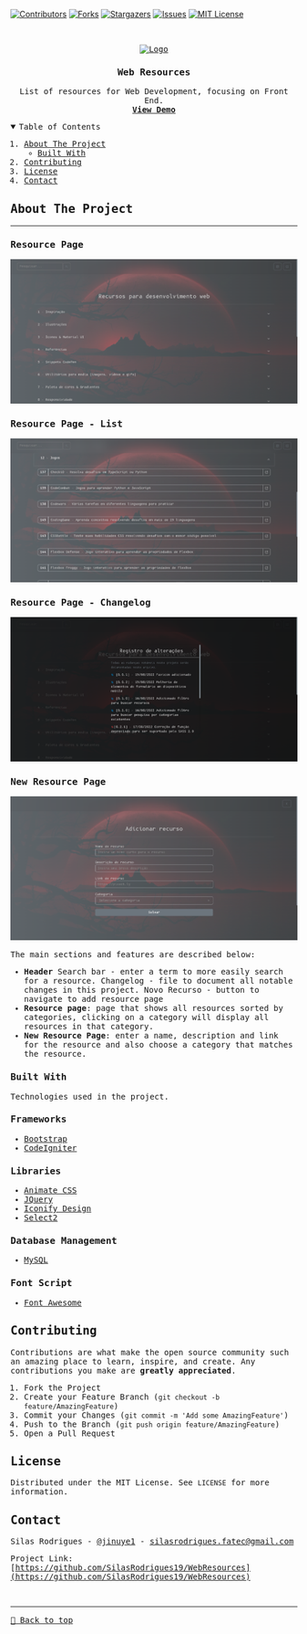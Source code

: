 [![Contributors][contributors-shield]][contributors-url]
[![Forks][forks-shield]][forks-url]
[![Stargazers][stars-shield]][stars-url]
[![Issues][issues-shield]][issues-url]
[![MIT License][license-shield]][license-url]

<!-- PROJECT LOGO -->
<br />
<samp>
<p align="center">
  <a href="http://webresources.epizy.com">
    <img src="./favicon.ico" alt="Logo">
  </a>

  <h3 align="center">Web Resources</h3>

  <p align="center">
    List of resources for Web Development, focusing on Front End.
    <br />
    <a href="http://webresources.epizy.com"><strong>View Demo</strong></a>
    <br />
  </p>
</p>

<!-- TABLE OF CONTENTS -->
<details open="open">
  <summary>Table of Contents</summary>
  <ol>
    <li>
      <a href="#about-the-project">About The Project</a>
      <ul>
        <li><a href="#built-with">Built With</a></li>
      </ul>
    </li>
    <li><a href="#contributing">Contributing</a></li>
    <li><a href="#license">License</a></li>
    <li><a href="#contact">Contact</a></li>
  </ol>
</details>

<!-- ABOUT THE PROJECT -->

## About The Project

<hr>

### Resource Page

[![Preview][product-screenshot]](http://webresources.epizy.com)

### Resource Page - List

[![Preview][product-screenshot2]](http://webresources.epizy.com)

### Resource Page - Changelog

[![Preview][product-screenshot3]](http://webresources.epizy.com)

### New Resource Page

[![Preview][product-screenshot4]](http://webresources.epizy.com)

The main sections and features are described below:

- **Header**
  Search bar - enter a term to more easily search for a resource.
  Changelog - file to document all notable changes in this project.
  Novo Recurso - button to navigate to add resource page
- **Resource page**: page that shows all resources sorted by categories, clicking on a category will display all resources in that category.
- **New Resource Page**: enter a name, description and link for the resource and also choose a category that matches the resource.

### Built With

Technologies used in the project.

### Frameworks

- [Bootstrap](https://getbootstrap.com)
- [CodeIgniter](https://codeigniter.com)

### Libraries

- [Animate CSS](https://animate.style)
- [JQuery](https://jquery.com)
- [Iconify Design](https://iconify.design)
- [Select2](https://select2.org)

### Database Management

- [MySQL](https://www.mysql.com)

### Font Script

- [Font Awesome](https://fontawesome.com)

<!-- CONTRIBUTING -->

## Contributing

Contributions are what make the open source community such an amazing place to learn, inspire, and create. Any contributions you make are **greatly appreciated**.

1. Fork the Project
2. Create your Feature Branch (`git checkout -b feature/AmazingFeature`)
3. Commit your Changes (`git commit -m 'Add some AmazingFeature'`)
4. Push to the Branch (`git push origin feature/AmazingFeature`)
5. Open a Pull Request

<!-- LICENSE -->

## License

Distributed under the MIT License. See `LICENSE` for more information.

<!-- CONTACT -->

## Contact

Silas Rodrigues - [@jinuye1](https://twitter.com/jinuye1) - silasrodrigues.fatec@gmail.com

Project Link: [https://github.com/SilasRodrigues19/WebResources](https://github.com/SilasRodrigues19/WebResources) <br>

<!-- MARKDOWN LINKS & IMAGES -->
<!-- https://www.markdownguide.org/basic-syntax/#reference-style-links -->

[contributors-shield]: https://img.shields.io/github/contributors/SilasRodrigues19/WebResources.svg?style=for-the-badge
[contributors-url]: https://github.com/SilasRodrigues19/WebResources/graphs/contributors
[forks-shield]: https://img.shields.io/github/forks/SilasRodrigues19/WebResources.svg?style=for-the-badge
[forks-url]: https://github.com/SilasRodrigues19/WebResources/network/members
[stars-shield]: https://img.shields.io/github/stars/SilasRodrigues19/WebResources.svg?style=for-the-badge
[stars-url]: https://github.com/SilasRodrigues19/WebResources/stargazers
[issues-shield]: https://img.shields.io/github/issues/SilasRodrigues19/WebResources.svg?style=for-the-badge
[issues-url]: https://github.com/SilasRodrigues19/WebResources/issues
[license-shield]: https://img.shields.io/github/license/SilasRodrigues19/WebResources.svg?style=for-the-badge
[license-url]: https://github.com/SilasRodrigues19/WebResources/blob/master/LICENSE
[product-screenshot]: ./public/img/screenshots/preview.png
[product-screenshot2]: ./public/img/screenshots/preview2.png
[product-screenshot3]: ./public/img/screenshots/preview3.png
[product-screenshot4]: ./public/img/screenshots/preview4.png
[license-url]: https://github.com/SilasRodrigues19/WebResources/blob/master/LICENSE

<br><hr>
[🔼 Back to top](#Web-Resources)
